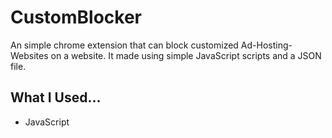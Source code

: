 # CustomBlocker

An simple chrome extension that can block customized Ad-Hosting-Websites on a website.
It made using simple JavaScript scripts and a JSON file.

## What I Used...
<ul>
<li>JavaScript</li>
</ul>

